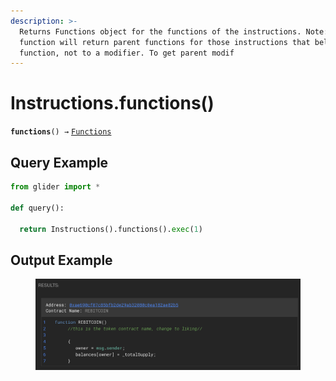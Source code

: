```yaml
---
description: >-
  Returns Functions object for the functions of the instructions. Note: The
  function will return parent functions for those instructions that belong to a
  function, not to a modifier. To get parent modif
---
```


# Instructions.functions()

**`functions`**`() →` [`Functions`](../callables/functions/)

## Query Example

```python
from glider import *

def query():
  
  return Instructions().functions().exec(1)
```

## Output Example

<figure><img src="../../.gitbook/assets/image (3) (1).png" alt=""><figcaption></figcaption></figure>
